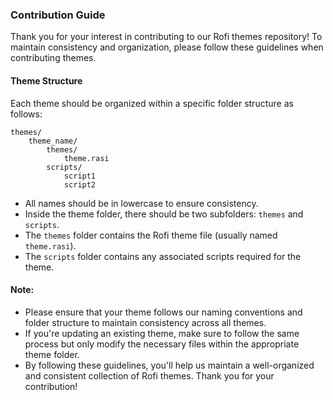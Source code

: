 ### Contribution Guide

Thank you for your interest in contributing to our Rofi themes repository! To maintain consistency and organization, please follow these guidelines when contributing themes.

#### Theme Structure

Each theme should be organized within a specific folder structure as follows:

```
themes/
    theme_name/
        themes/
            theme.rasi
        scripts/
            script1
            script2
```

- All names should be in lowercase to ensure consistency.
- Inside the theme folder, there should be two subfolders: `themes` and `scripts`.
- The `themes` folder contains the Rofi theme file (usually named `theme.rasi`).
- The `scripts` folder contains any associated scripts required for the theme.

#### Note:

- Please ensure that your theme follows our naming conventions and folder structure to maintain consistency across all themes.
- If you're updating an existing theme, make sure to follow the same process but only modify the necessary files within the appropriate theme folder.
- By following these guidelines, you'll help us maintain a well-organized and consistent collection of Rofi themes. Thank you for your contribution!
